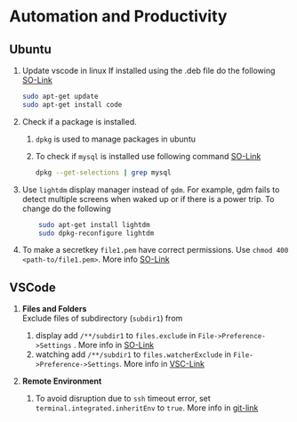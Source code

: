 # Automation and Productivity
## Ubuntu
1. Update vscode in linux
    If installed using the .deb file do the following [SO-Link](https://askubuntu.com/a/1016764)
    ```sh
    sudo apt-get update
    sudo apt-get install code 
    ```
2. Check if a package is installed.
    1. `dpkg` is used to manage packages in ubuntu
    2.  To check if `mysql` is installed use following command [SO-Link](https://stackoverflow.com/a/27614713/1652217)  
   
        ```sh
        dpkg --get-selections | grep mysql 
        ```
3. Use `lightdm` display manager instead of `gdm`. For example, gdm fails to detect multiple screens when waked up or if there is a power trip. To change do the following  
    ```sh
        sudo apt-get install lightdm
        sudo dpkg-reconfigure lightdm
    ``` 
4. To make a secretkey `file1.pem` have correct permissions. Use 
    `chmod 400 <path-to/file1.pem>`. More info [SO-Link](https://unix.stackexchange.com/a/115860/77596)

## VSCode
1. **Files and Folders**   
   Exclude files of  subdirectory (`subdir1`) from 
   1. display add `/**/subdir1` to `files.exclude` in `File->Preference->Settings` . More info in [SO-Link](https://stackoverflow.com/a/33277809/1652217)
   2. watching add `/**/subdir1` to `files.watcherExclude` in `File->Preference->Settings`. More info in [VSC-Link](https://code.visualstudio.com/docs/setup/linux#_visual-studio-code-is-unable-to-watch-for-file-changes-in-this-large-workspace-error-enospc)

2. **Remote Environment**
   1. To avoid disruption due to `ssh` timeout error,  set `terminal.integrated.inheritEnv` to `true`. More info in [git-link](https://github.com/microsoft/vscode-remote-release/issues/1721)
   
       